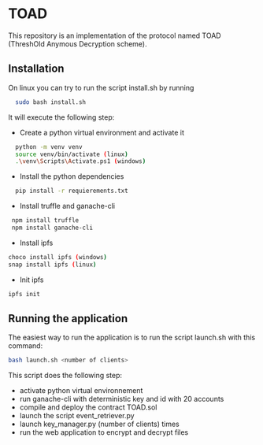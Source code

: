 # TOAD

This repository is an implementation of the protocol named TOAD (ThreshOld Anymous Decryption scheme).

## Installation
On linux you can try to run the script install.sh by running
```bash
  sudo bash install.sh
 ```
 It will execute the following step:
+ Create a python virtual environment and activate it
```bash
  python -m venv venv
  source venv/bin/activate (linux)
  .\venv\Scripts\Activate.ps1 (windows)
```
+ Install the python dependencies
```bash
  pip install -r requierements.txt
 ```
 + Install truffle and ganache-cli
 ```bash
  npm install truffle
  npm install ganache-cli
 ```
 + Install ipfs
 ```bash
 choco install ipfs (windows)
 snap install ipfs (linux)
 ```
 + Init ipfs
 ```bash
 ipfs init
 ```
 
 ## Running the application
 The easiest way to run the application is to run the script launch.sh
 with this command:
 ```bash
 bash launch.sh <number of clients>
 ```
 This script does the following step:
  + activate python virtual environnement
  + run ganache-cli with deterministic key and id with 20 accounts
  + compile and deploy the contract TOAD.sol
  + launch the script event_retriever.py
  + launch key_manager.py (number of clients) times
  + run the web application to encrypt and decrypt files
